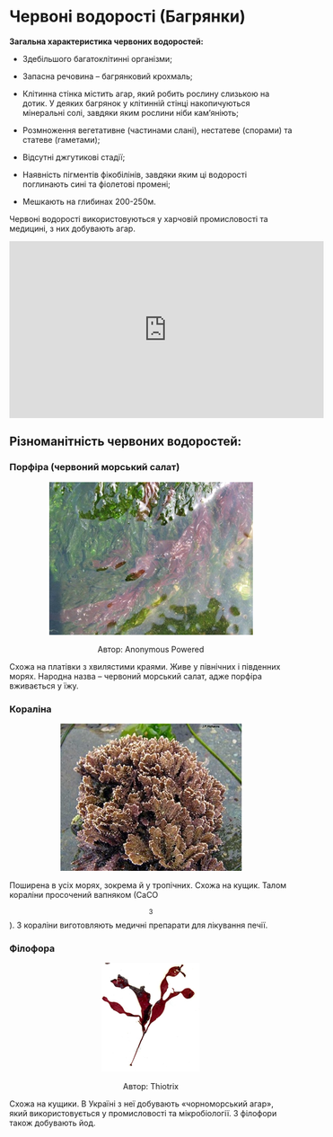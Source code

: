 # Червоні водорості (Багрянки)


**Загальна характеристика червоних водоростей:**

-   Здебільшого багатоклітинні організми;

-   Запасна речовина – багрянковий крохмаль;

-   Клітинна стінка містить агар, який робить рослину слизькою на дотик. У деяких багрянок у клітинній стінці накопичуються мінеральні солі, завдяки яким рослини ніби кам’яніють;

-   Розмноження вегетативне (частинами слані), нестатеве (спорами) та статеве (гаметами);

-   Відсутні джгутикові стадії;

-   Наявність пігментів фікобілінів, завдяки яким ці водорості поглинають сині та фіолетові промені;

-   Мешкають на глибинах 200-250м.

Червоні водорості використовуються у харчовій промисловості та медицині, з них добувають агар.


<div class="fluidMedia">
<iframe align="center" width="560" height="315" src="https://www.youtube.com/embed/bg9-PoA2gpk" frameborder="0" allowfullscreen></iframe>
</div>
<div class="popup">
</div>

## Різноманітність червоних водоростей: 

### Порфіра (червоний морський салат)
<div align="center">
<img src="13.jpg">
<p>Автор: <span class="p1">Anonymous Powered</span></p>
</div>

Схожа на платівки з хвилястими краями. Живе у північних і південних морях. Народна назва – червоний морський салат, адже порфіра вживається у їжу.

### Кораліна

<div align="center">
<img src="14.jpg">
</div>

Поширена в усіх морях, зокрема й у тропічних. Схожа на кущик. Талом кораліни просочений вапняком (СaCO$$_3$$). З кораліни виготовляють медичні препарати для лікування печії.

### Філофора
<div align="center">
<img src="15.png">
<p>Автор: <span class="p1">Thiotrix</span></p>
</div>

Схожа на кущики. В Україні з неї добувають «чорноморський агар», який використовується у промисловості та мікробіології. З філофори також добувають йод.
